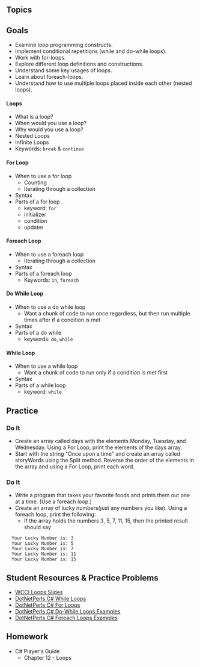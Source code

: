 ## Topics
## Goals
- Examine loop programming constructs.
- Implement conditional repetitions (while and do-while loops).
- Work with for-loops. 
- Explore different loop definitions and constructions.
- Understand some key usages of loops.
- Learn about foreach-loops.
- Understand how to use multiple loops placed inside each other (nested loops).
#### Loops
 - What is a loop?
 - When would you use a loop?
 - Why would you use a loop?
 - Nested Loops
 - Infinite Loops
 - Keywords: `break` & `continue`
 #### For Loop
 - When to use a for loop
   - Counting
   - Iterating through a collection
 - Syntax
 - Parts of a for loop
   - keyword: `for`
   - initializer
   - condition
   - updater
#### Foreach Loop
 - When to use a foreach loop
   - Iterating through a collection
 - Syntax
 - Parts of a foreach loop
   - Keywords: `in`, `foreach`
#### Do While Loop
 - When to use a do while loop
   - Want a chunk of code to run once regardless, but then run multiple times after if a condition is met
 - Syntax
 - Parts of a do while
   - keywords: `do`, `while`
#### While Loop
 - When to use a while loop
   - Want a chunk of code to run only if a condition is met first
 - Syntax
 - Parts of a while loop
   - keyword: `while`
   
## Practice
### Do It
- Create an array called days with the elements Monday, Tuesday, and Wednesday. Using a For Loop, print the elements of the days array.
- Start with the string "Once upon a time" and create an array called storyWords using the Split method. Reverse the order of the elements in the array and using a For Loop, print each word.
### Do It
- Write a program that takes your favorite foods and prints them out one at a time. (Use a foreach loop.)
- Create an array of lucky numbers(just any numbers you like). Using a foreach loop, print the following:
  - If the array holds the numbers 3, 5, 7, 11, 15, then the printed result should say
```
  Your Lucky Number is: 3
  Your Lucky Number is: 5
  Your Lucky Number is: 7
  Your Lucky Number is: 11
  Your Lucky Number is: 15
```


## Student Resources & Practice Problems
- [WCCI Loops Slides](https://docs.google.com/presentation/d/1PAezSNr2UKAvdcfRRrTvM4aOICA-i8xxzAREAppCrQ8/edit?usp=sharing)
- [DotNetPerls C# While Loops](https://www.dotnetperls.com/while)
- [DotNetPerls C# For Loops](https://www.dotnetperls.com/for)
- [DotNetPerls C# Do-While Loops Examples](https://www.dotnetperls.com/do)
- [DotNetPerls C# Foreach Loops Examples](https://www.dotnetperls.com/foreach)
 
## Homework
 - C# Player's Guide
    - Chapter 12 - Loops
